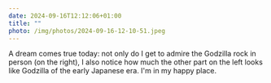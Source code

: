 ```yaml
---
date: 2024-09-16T12:12:06+01:00
title: ""
photo: /img/photos/2024-09-16-12-10-51.jpeg
---
```

A dream comes true today: not only do I get to admire the Godzilla rock in person (on the right), I also notice how much the other part on the left looks like Godzilla of the early Japanese era. I'm in my happy place. 